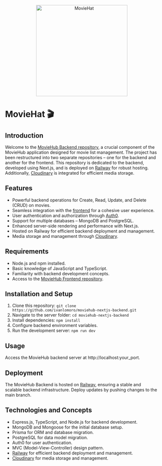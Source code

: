<div align="center">
  <img src="https://res.cloudinary.com/dgxkfjsbz/image/upload/v1702641917/moviehub/Logo/moviehat_rrk7x2.png" alt="MovieHat" width="300">
</div>

# MovieHat 🎬

## Introduction

Welcome to the [MovieHub Backend repository](https://github.com/ivanlomoro/moviehub-nextjs-backend), a crucial component of the MovieHub application designed for movie list management. The project has been restructured into two separate repositories – one for the backend and another for the frontend. This repository is dedicated to the backend, developed using Next.js, and is deployed on [Railway](https://railway.app/) for robust hosting. Additionally, [Cloudinary](https://cloudinary.com/) is integrated for efficient media storage.

## Features

- Powerful backend operations for Create, Read, Update, and Delete (CRUD) on movies.
- Seamless integration with the [frontend](https://github.com/ivanlomoro/moviehub-nextjs) for a cohesive user experience.
- User authentication and authorization through [Auth0](https://auth0.com/).
- Support for multiple databases – MongoDB and PostgreSQL.
- Enhanced server-side rendering and performance with Next.js.
- Hosted on Railway for efficient backend deployment and management.
- Media storage and management through [Cloudinary](https://cloudinary.com/).

## Requirements

- Node.js and npm installed.
- Basic knowledge of JavaScript and TypeScript.
- Familiarity with backend development concepts.
- Access to the [MovieHub Frontend repository](https://github.com/ivanlomoro/moviehub-nextjs).

## Installation and Setup

1. Clone this repository: `git clone https://github.com/ivanlomoro/moviehub-nextjs-backend.git`
2. Navigate to the server folder: `cd moviehub-nextjs-backend`
3. Install dependencies: `npm install`
4. Configure backend environment variables.
5. Run the development server: `npm run dev`

## Usage
Access the MovieHub backend server at http://localhost:your_port.

## Deployment

The MovieHub Backend is hosted on [Railway](https://railway.app/), ensuring a stable and scalable backend infrastructure. Deploy updates by pushing changes to the main branch.

## Technologies and Concepts

- Express.js, TypeScript, and Node.js for backend development.
- MongoDB and Mongoose for the initial database setup.
- Prisma for ORM and database migration.
- PostgreSQL for data model migration.
- Auth0 for user authentication.
- MVC (Model-View-Controller) design pattern.
- [Railway](https://railway.app/) for efficient backend deployment and management.
- [Cloudinary](https://cloudinary.com/) for media storage and management.
